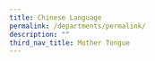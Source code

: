 ```yaml
---
title: Chinese Language
permalink: /departments/permalink/
description: ""
third_nav_title: Mother Tongue
---
```



